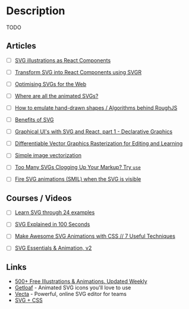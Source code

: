 # Description

TODO


## Articles

- [ ] [SVG illustrations as React Components](https://blog.prototypr.io/svg-illustrations-as-react-components-f0e7be304eb6)
- [ ] [Transform SVG into React Components using SVGR](https://gregberge.com/blog/svg-to-react-component-with-svgr)
- [ ] [Optimising SVGs for the Web](https://css-irl.info/optimising-svgs-for-the-web/)
- [ ] [Where are all the animated SVGs?](https://getloaf.io/blog/where-are-all-the-animated-svgs/)
- [ ] [How to emulate hand-drawn shapes / Algorithms behind RoughJS](https://shihn.ca/posts/2020/roughjs-algorithms/)
- [ ] [Benefits of SVG](https://dev.to/alexi_be3/benefits-of-svg-10mn)
- [ ] [Graphical UI's with SVG and React, part 1 - Declarative Graphics](https://datalanguage.com/blog/graphical-uis-with-svg-and-react-part-1-declarative-graphics)
- [ ] [Differentiable Vector Graphics Rasterization for Editing and Learning](https://people.csail.mit.edu/tzumao/diffvg/)
- [ ] [Simple image vectorization](https://wordsandbuttons.online/simple_image_vectorization.html)
- [ ] [Too Many SVGs Clogging Up Your Markup? Try `use`](https://css-tricks.com/too-many-svgs-clogging-up-your-markup-try-use/)
- [ ] [Fire SVG animations (SMIL) when the SVG is visible](https://www.zachleat.com/web/svg-animate/)


## Courses / Videos

- [ ] [Learn SVG through 24 examples](https://youtu.be/kBT90nwUb_o)
- [ ] [SVG Explained in 100 Seconds](https://youtu.be/emFMHH2Bfvo)
- [ ] [Make Awesome SVG Animations with CSS // 7 Useful Techniques](https://youtu.be/v4rvTMBCJD0)
- [ ] [SVG Essentials & Animation, v2](https://frontendmasters.com/courses/svg-essentials-animation/)


## Links

- [500+ Free Illustrations & Animations. Updated Weekly](https://www.pixeltrue.com/free-illustrations)
- [Getloaf](https://getloaf.io/) - Animated SVG icons you'll love to use
- [Vecta](https://vecta.io/) - Powerful, online SVG editor for teams
- [SVG + CSS](https://andrew.wang-hoyer.com/experiments/svg-animations/)
